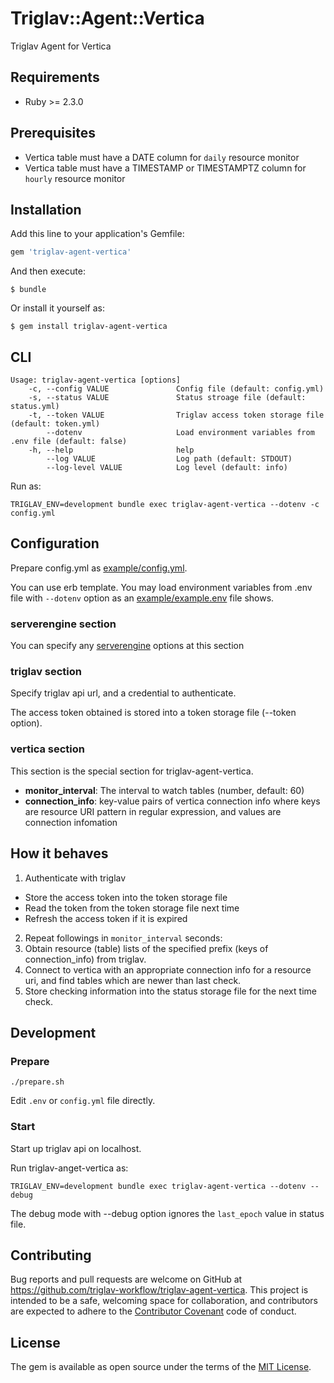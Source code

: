# Triglav::Agent::Vertica

Triglav Agent for Vertica

## Requirements

* Ruby >= 2.3.0

## Prerequisites

* Vertica table must have a DATE column for `daily` resource monitor
* Vertica table must have a TIMESTAMP or TIMESTAMPTZ column for `hourly` resource monitor

## Installation

Add this line to your application's Gemfile:

```ruby
gem 'triglav-agent-vertica'
```

And then execute:

    $ bundle

Or install it yourself as:

    $ gem install triglav-agent-vertica

## CLI

```
Usage: triglav-agent-vertica [options]
    -c, --config VALUE               Config file (default: config.yml)
    -s, --status VALUE               Status stroage file (default: status.yml)
    -t, --token VALUE                Triglav access token storage file (default: token.yml)
        --dotenv                     Load environment variables from .env file (default: false)
    -h, --help                       help
        --log VALUE                  Log path (default: STDOUT)
        --log-level VALUE            Log level (default: info)
```

Run as:

```
TRIGLAV_ENV=development bundle exec triglav-agent-vertica --dotenv -c config.yml
```

## Configuration

Prepare config.yml as [example/config.yml](./example/config.yml).

You can use erb template. You may load environment variables from .env file with `--dotenv` option as an [example/example.env](./example/example.env) file shows.

### serverengine section

You can specify any [serverengine](https://github.com/fluent/serverengine) options at this section

### triglav section

Specify triglav api url, and a credential to authenticate.

The access token obtained is stored into a token storage file (--token option).

### vertica section

This section is the special section for triglav-agent-vertica.

* **monitor_interval**: The interval to watch tables (number, default: 60)
* **connection_info**: key-value pairs of vertica connection info where keys are resource URI pattern in regular expression, and values are connection infomation

## How it behaves

1. Authenticate with triglav
  * Store the access token into the token storage file
  * Read the token from the token storage file next time
  * Refresh the access token if it is expired
2. Repeat followings in `monitor_interval` seconds:
3. Obtain resource (table) lists of the specified prefix (keys of connection_info) from triglav.
4. Connect to vertica with an appropriate connection info for a resource uri, and find tables which are newer than last check.
5. Store checking information into the status storage file for the next time check.

## Development

### Prepare

```
./prepare.sh
```

Edit `.env` or `config.yml` file directly.

### Start

Start up triglav api on localhost.

Run triglav-anget-vertica as:

```
TRIGLAV_ENV=development bundle exec triglav-agent-vertica --dotenv --debug
```

The debug mode with --debug option ignores the `last_epoch` value in status file.

## Contributing

Bug reports and pull requests are welcome on GitHub at https://github.com/triglav-workflow/triglav-agent-vertica. This project is intended to be a safe, welcoming space for collaboration, and contributors are expected to adhere to the [Contributor Covenant](http://contributor-covenant.org) code of conduct.


## License

The gem is available as open source under the terms of the [MIT License](http://opensource.org/licenses/MIT).

